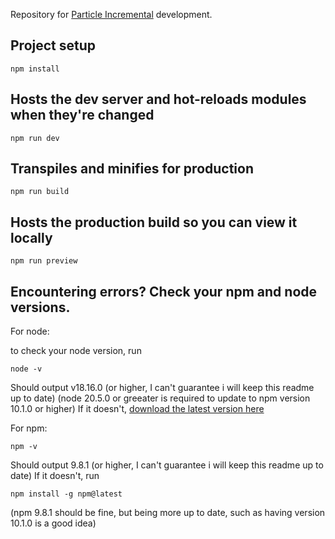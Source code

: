 Repository for [Particle Incremental](https://xnoobspeakable.github.io/Particle-Incremental/) development.

## Project setup

```
npm install
```

## Hosts the dev server and hot-reloads modules when they're changed

```
npm run dev
```

## Transpiles and minifies for production

```
npm run build
```

## Hosts the production build so you can view it locally

```
npm run preview
```

## Encountering errors? Check your npm and node versions.

For node:

to check your node version, run
```
node -v
```

Should output v18.16.0 (or higher, I can't guarantee i will keep this readme up to date)
(node 20.5.0 or greeater is required to update to npm version 10.1.0 or higher)
If it doesn't, [download the latest version here](https://nodejs.org/en/download/current)

For npm:

```
npm -v
```

Should output 9.8.1 (or higher, I can't guarantee i will keep this readme up to date)
If it doesn't, run

```
npm install -g npm@latest
```
(npm 9.8.1 should be fine, but being more up to date, such as having version 10.1.0 is a good idea)

